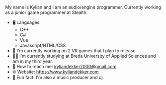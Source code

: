 My name is Kylian and I am an audio/engine programmer.
Currently working as a junior game programmer at Stealth.

- 🖥️ Languages:
  - C++
  - C#
  - Vue
  - Javascript/HTML/CSS
- 🐑 I'm currently working on 2 VR games that I plan to release.
- 👨‍🎓 I'm currently studying at Breda University of Applied Sciences and am in my third year.
- 📧 How to reach me: kyliandekker2000@gmail.com
- 🌐 Website: https://www.kyliandekker.com
- 🎵 Fun fact: I'm also a music producer and dj.
